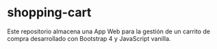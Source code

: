 # shopping-cart
Este repositorio almacena una App Web para la gestión de un carrito de compra desarrollado con Bootstrap 4 y JavaScript vanilla.
